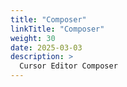 ```yaml
---
title: "Composer"
linkTitle: "Composer"
weight: 30
date: 2025-03-03
description: >
  Cursor Editor Composer
---
```



